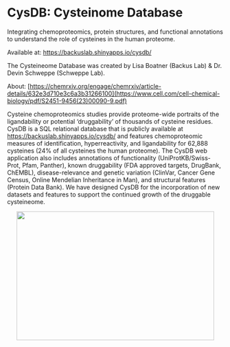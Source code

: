# CysDB: Cysteinome Database

Integrating chemoproteomics, protein structures, and functional annotations to understand the role of cysteines in the human proteome.

Available at:  https://backuslab.shinyapps.io/cysdb/

The Cysteineome Database was created by Lisa Boatner (Backus Lab) & Dr. Devin Schweppe (Schweppe Lab).

About: [https://chemrxiv.org/engage/chemrxiv/article-details/632e3d710e3c6a3b31266100](https://www.cell.com/cell-chemical-biology/pdf/S2451-9456(23)00090-9.pdf)

Cysteine chemoproteomics studies provide proteome-wide portraits of the ligandability or potential ‘druggability’ of thousands of cysteine residues. CysDB is a SQL relational database that is publicly available at https://backuslab.shinyapps.io/cysdb/ and features chemoproteomic measures of identification, hyperreactivity, and ligandability for 62,888 cysteines (24% of all cysteines the human proteome). The CysDB web application also includes annotations of functionality (UniProtKB/Swiss-Prot, Pfam, Panther), known druggability (FDA approved targets, DrugBank, ChEMBL), disease-relevance and genetic variation (ClinVar, Cancer Gene Census, Online Mendelian Inheritance in Man), and structural features (Protein Data Bank). We have designed CysDB for the incorporation of new datasets and features to support the continued growth of the druggable cysteineome.

<p align="center">
  <img width="460" height="300" src="https://user-images.githubusercontent.com/35751646/194428179-9a999f59-d297-4e24-bb61-17aaf287711b.png">
</p>
